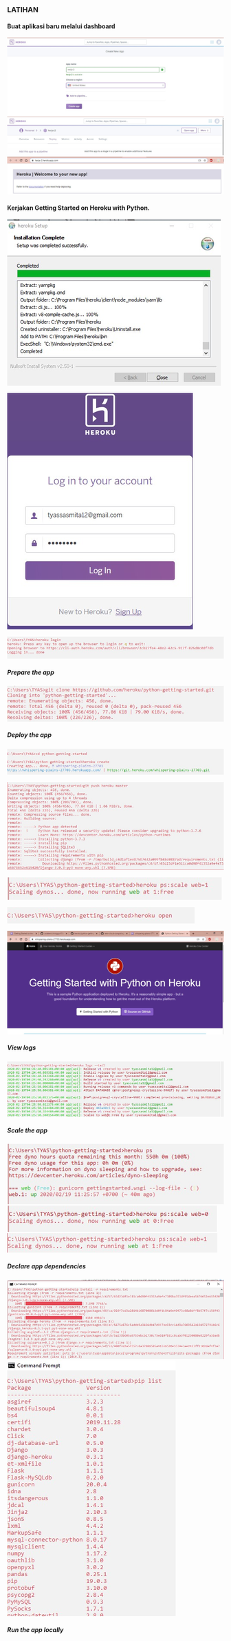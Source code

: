 ### LATIHAN
#### Buat aplikasi baru melalui dashboard
![](https://github.com/Tyassasmita/tekn-cloud-computing/blob/master/minggu-03/21.jpg)
![](https://github.com/Tyassasmita/tekn-cloud-computing/blob/master/minggu-03/23.jpg)
![](https://github.com/Tyassasmita/tekn-cloud-computing/blob/master/minggu-03/22.jpg)
#### Kerjakan Getting Started on Heroku with Python.
![](https://github.com/Tyassasmita/tekn-cloud-computing/blob/master/minggu-03/1.jpg)

![](https://github.com/Tyassasmita/tekn-cloud-computing/blob/master/minggu-03/2.jpg)

![](https://github.com/Tyassasmita/tekn-cloud-computing/blob/master/minggu-03/3.jpg)
##### Prepare the app
![](https://github.com/Tyassasmita/tekn-cloud-computing/blob/master/minggu-03/4.jpg)
##### Deploy the app
![](https://github.com/Tyassasmita/tekn-cloud-computing/blob/master/minggu-03/5.jpg)

![](https://github.com/Tyassasmita/tekn-cloud-computing/blob/master/minggu-03/6.jpg)

![](https://github.com/Tyassasmita/tekn-cloud-computing/blob/master/minggu-03/7.jpg)

![](https://github.com/Tyassasmita/tekn-cloud-computing/blob/master/minggu-03/8.jpg)

![](https://github.com/Tyassasmita/tekn-cloud-computing/blob/master/minggu-03/9.jpg)

##### View logs
![](https://github.com/Tyassasmita/tekn-cloud-computing/blob/master/minggu-03/10.jpg)
##### Scale the app
![](https://github.com/Tyassasmita/tekn-cloud-computing/blob/master/minggu-03/11.jpg)
![](https://github.com/Tyassasmita/tekn-cloud-computing/blob/master/minggu-03/12.jpg)
![](https://github.com/Tyassasmita/tekn-cloud-computing/blob/master/minggu-03/13.jpg)
##### Declare app dependencies
![](https://github.com/Tyassasmita/tekn-cloud-computing/blob/master/minggu-03/14.jpg)
![](https://github.com/Tyassasmita/tekn-cloud-computing/blob/master/minggu-03/15.jpg)
##### Run the app locally
